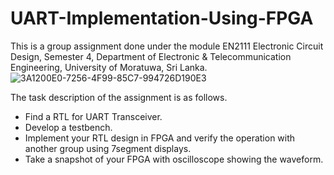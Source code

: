 # UART-Implementation-Using-FPGA
This is a group assignment done under the module EN2111 Electronic Circuit Design, Semester 4, Department of Electronic &amp; Telecommunication Engineering, University of Moratuwa, Sri Lanka.
![3A1200E0-7256-4F99-85C7-994726D190E3](https://github.com/CroosJJSE/UART-Implementation-Using-FPGA/assets/141708783/f8ca083d-15d3-4536-baab-cc8310135e92)


The task description of the assignment is as follows.

- Find a RTL for UART Transceiver.
- Develop a testbench.
- Implement your RTL design in FPGA and verify the operation with another group using 7segment displays.
- Take a snapshot of your FPGA with oscilloscope showing the waveform.
